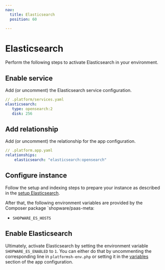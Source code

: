 ```yaml
---
nav:
  title: Elasticsearch
  position: 60

---
```


# Elasticsearch

Perform the following steps to activate Elasticsearch in your environment.

## Enable service

Add (or uncomment) the Elasticsearch service configuration.

```yaml
// .platform/services.yaml
elasticsearch:
   type: opensearch:2
   disk: 256
```

## Add relationship

Add (or uncomment) the relationship for the app configuration.

```yaml
// .platform.app.yaml
relationships:
    elasticsearch: "elasticsearch:opensearch"
```

## Configure instance

Follow the setup and indexing steps to prepare your instance as described in the [setup Elasticsearch](../../guides/hosting/infrastructure/elasticsearch/elasticsearch-setup#prepare-shopware-for-elasticsearch).

After that, the following environment variables are provided by the Composer package `shopware/paas-meta:

* `SHOPWARE_ES_HOSTS`

## Enable Elasticsearch

Ultimately, activate Elasticsearch by setting the environment variable `SHOPWARE_ES_ENABLED` to `1`. You can either do that by uncommenting the corresponding line in `platformsh-env.php` or setting it in the [variables](./setup-template#variables) section of the app configuration.
